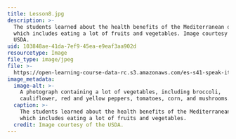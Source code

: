 ```yaml
---
title: Lesson8.jpg
description: >-
  The students learned about the health benefits of the Mediterranean diet,
  which includes eating a lot of fruits and vegetables. Image courtesy of the
  USDA.
uid: 103848ae-41da-7ef9-45ea-e9eaf3aa902d
resourcetype: Image
file_type: image/jpeg
file: >-
  https://open-learning-course-data-rc.s3.amazonaws.com/es-s41-speak-italian-with-your-mouth-full-spring-2012/103848ae41da7ef945eae9eaf3aa902d_Lesson8.jpg
image_metadata:
  image-alt: >-
    A photograph containing a lot of vegetables, including broccoli,
    cauliflower, red and yellow peppers, tomatoes, corn, and mushrooms.
  caption: >-
    The students learned about the health benefits of the Mediterranean diet,
    which includes eating a lot of fruits and vegetables.
  credit: Image courtesy of the USDA.
---
```

